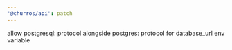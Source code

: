 ```yaml
---
'@churros/api': patch
---
```


allow postgresql: protocol alongside postgres: protocol for database_url env variable
